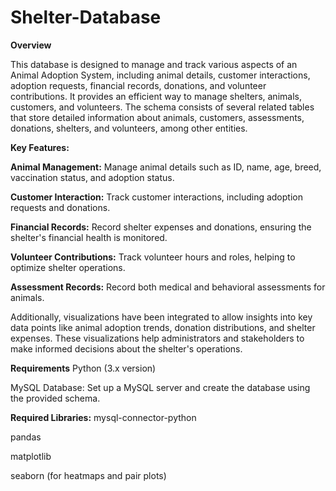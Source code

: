 # Shelter-Database
****Overview****

This database is designed to manage and track various aspects of an Animal Adoption System, including animal details, customer interactions, adoption requests, financial records, donations, and volunteer contributions. It provides an efficient way to manage shelters, animals, customers, and volunteers.
The schema consists of several related tables that store detailed information about animals, customers, assessments, donations, shelters, and volunteers, among other entities.

****Key Features:****

**Animal Management:** Manage animal details such as ID, name, age, breed, vaccination status, and adoption status.

**Customer Interaction:** Track customer interactions, including adoption requests and donations.

**Financial Records:** Record shelter expenses and donations, ensuring the shelter's financial health is monitored.

**Volunteer Contributions:** Track volunteer hours and roles, helping to optimize shelter operations.

**Assessment Records:** Record both medical and behavioral assessments for animals.

Additionally, visualizations have been integrated to allow insights into key data points like animal adoption trends, donation distributions, and shelter expenses. These visualizations help administrators and stakeholders to make informed decisions about the shelter's operations.

****Requirements****
Python (3.x version)

MySQL Database: Set up a MySQL server and create the database using the provided schema.

**Required Libraries:**
mysql-connector-python

pandas

matplotlib

seaborn (for heatmaps and pair plots)
